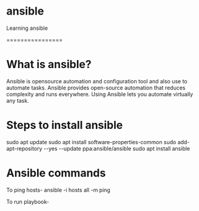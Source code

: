 # ansible
Learning ansible

================

# What is ansible?
Ansible is opensource automation and configuration tool and also use to automate tasks.
Ansible provides open-source automation that reduces complexity and runs everywhere. Using Ansible lets you automate virtually any task.


# Steps to install ansible
 sudo apt update
 sudo apt install software-properties-common
 sudo add-apt-repository --yes --update ppa:ansible/ansible
 sudo apt install ansible

# Ansible commands

 To ping hosts- 
 ansible -i hosts all -m ping

 To run playbook-
  
